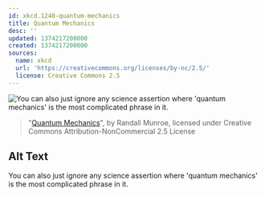 ```yaml
---
id: xkcd.1240-quantum-mechanics
title: Quantum Mechanics
desc: ''
updated: 1374217200000
created: 1374217200000
sources:
  name: xkcd
  url: 'https://creativecommons.org/licenses/by-nc/2.5/'
  license: Creative Commons 2.5
---
```

![You can also just ignore any science assertion where 'quantum mechanics' is the most complicated phrase in it.](https://imgs.xkcd.com/comics/quantum_mechanics.png)
> "[Quantum Mechanics](https://xkcd.com/1240/)", by Randall Munroe, licensed under Creative Commons Attribution-NonCommercial 2.5 License

## Alt Text
You can also just ignore any science assertion where 'quantum mechanics' is the most complicated phrase in it.
